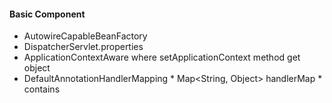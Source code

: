 #### Basic Component

* AutowireCapableBeanFactory
* DispatcherServlet.properties
* ApplicationContextAware where setApplicationContext method get object
* DefaultAnnotationHandlerMapping * Map<String, Object> handlerMap *  contains 